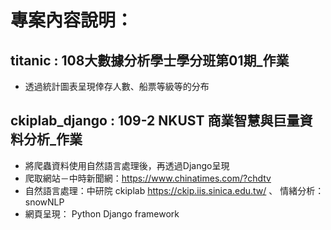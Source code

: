 # 專案內容說明：

## titanic : 108大數據分析學士學分班第01期_作業

 * 透過統計圖表呈現倖存人數、船票等級等的分布

## ckiplab_django : 109-2 NKUST 商業智慧與巨量資料分析_作業

* 將爬蟲資料使用自然語言處理後，再透過Django呈現
* 爬取網站－中時新聞網：https://www.chinatimes.com/?chdtv
* 自然語言處理：中研院 ckiplab https://ckip.iis.sinica.edu.tw/  、  情緒分析： snowNLP
* 網頁呈現： Python Django framework
